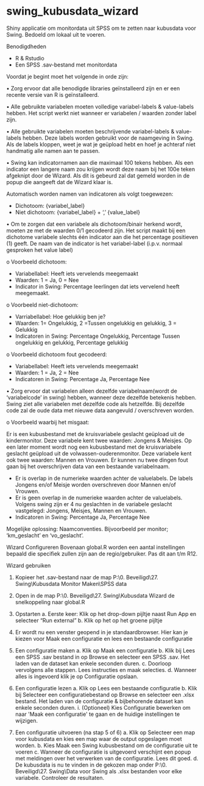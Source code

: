 # swing_kubusdata_wizard
Shiny applicatie om monitordata uit SPSS om te zetten naar kubusdata voor Swing. Bedoeld om lokaal uit te voeren.

Benodigdheden
- R & Rstudio
- Een SPSS .sav-bestand met monitordata

Voordat je begint moet het volgende in orde zijn:

• Zorg ervoor dat alle benodigde libraries geïnstalleerd zijn en er een recente versie van R 
is geïnstalleerd.

• Alle gebruikte variabelen moeten volledige variabel-labels & value-labels hebben.
Het script werkt niet wanneer er variabelen / waarden zonder label zijn.

• Alle gebruikte variabelen moeten beschrijvende variabel-labels & value-labels hebben.
Deze labels worden gebruikt voor de naamgeving in Swing. Als de labels kloppen, weet 
je wat je geüpload hebt en hoef je achteraf niet handmatig alle namen aan te passen.

• Swing kan indicatornamen aan die maximaal 100 tekens hebben. Als een indicator een 
langere naam zou krijgen wordt deze naam bij het 100e teken afgeknipt door de Wizard.
Als dit is gebeurd zal dat gemeld worden in de popup die aangeeft dat de Wizard klaar 
is.

Automatisch worden namen van indicatoren als volgt toegewezen:
- Dichotoom: {variabel_label}
- Niet dichotoom: {variabel_label} + ‘,’ {value_label}

• Om te zorgen dat een variabele als dichotoom/binair herkend wordt, moeten ze met de 
waarden 0/1 gecodeerd zijn. Het script maakt bij een dichotome variabele slechts één 
indicator aan die het percentage positieven (1) geeft. De naam van de indicator is het 
variabel-label (i.p.v. normaal gesproken het value label)

 o Voorbeeld dichotoom:
 - Variabellabel: Heeft iets vervelends meegemaakt
 - Waarden: 1 = Ja, 0 = Nee
 - Indicator in Swing: Percentage leerlingen dat iets vervelend heeft meegemaakt.

  o Voorbeeld niet-dichotoom:
  - Varriabellabel: Hoe gelukkig ben je?
  - Waarden: 1= Ongelukkig, 2 =Tussen ongelukkig en gelukkig, 3 = Gelukkig
  - Indicatoren in Swing: Percentage Ongelukkig, Percentage Tussen ongelukkig en 
  gelukkig, Percentage gelukkig

 o Voorbeeld dichotoom fout gecodeerd:
   - Variabellabel: Heeft iets vervelends meegemaakt
   - Waarden: 1 = Ja, 2 = Nee
   - Indicatoren in Swing: Percentage Ja, Percentage Nee

• Zorg ervoor dat variabelen alleen dezelfde variabelnaam(wordt de ‘variabelcode’ in 
swing) hebben, wanneer deze dezelfde betekenis hebben. Swing ziet alle variabelen 
met dezelfde code als hetzelfde. Bij dezelfde code zal de oude data met nieuwe data 
aangevuld / overschreven worden.

  o Voorbeeld waarbij het misgaat:

Er is een kubusbestand met de kruisvariabele geslacht geüpload uit de kindermonitor. Deze variabele kent twee waarden: Jongens & Meisjes.
Op een later moment wordt nog een kubusbestand met de kruisvariabele geslacht geüpload uit de volwassen-ouderenmonitor. 
Deze variabele kent ook twee waarden: Mannen en Vrouwen. Er kunnen nu twee dingen fout gaan bij het overschrijven data van een bestaande variabelnaam.
		
   - Er is overlap in de numerieke waarden achter de valuelabels. De labels Jongens en/of Meisje worden overschreven door Mannen en/of Vrouwen.
   - Er is geen overlap in de numerieke waarden achter de valuelabels. Volgens swing zijn er 4 nu geslachten in de variabele geslacht vastgelegd: Jongens, 
    Meisjes, Mannen en Vrouwen.
   - Indicatoren in Swing: Percentage Ja, Percentage Nee

 Mogelijke oplossing: Naamconventies. Bijvoorbeeld per monitor; ‘km_geslacht’ en ‘vo_geslacht’.

Wizard Configureren
Bovenaan global.R worden een aantal instellingen bepaald die specifiek zullen zijn aan de regio/gebruiker. Pas dit aan t/m R12.

   
Wizard gebruiken

1. Kopieer het .sav-bestand naar de map P:\0. Beveiligd\27. Swing\Kubusdata Monitor 
Maken\SPSS data

2. Open in de map P:\0. Beveiligd\27. Swing\Kubusdata Wizard de snelkoppeling naar global.R

3. Opstarten
  a. Eerste keer: Klik op het drop-down pijltje naast Run App en selecteer “Run external”
  b. Klik op het op het groene pijltje
  4. Er wordt nu een venster geopend in je standaardbrowser. Hier kan je kiezen voor Maak een 
     configuratie en lees een bestaande configuratie

5. Een configuratie maken
  a. Klik op Maak een configuratie
  b. Klik bij Lees een SPSS .sav bestand in op Browse en selecteer een SPSS .sav. Het laden van de dataset kan enkele seconden duren.
  c. Doorloop vervolgens alle stappen. Lees instructies en maak selecties. 
  d. Wanneer alles is ingevoerd klik je op Configuratie opslaan. 

6. Een configuratie lezen
  a. Klik op Lees een bestaande configuratie
  b. Klik bij Selecteer een configuratiebestand op Browse en selecteer een .xlsx bestand. Het laden van de configuratie & bijbehorende dataset kan enkele seconden duren.
    i. (Optioneel) Kies Configuratie bewerken om naar 'Maak een configuratie' te gaan en de huidige instellingen te wijzigen.

7. Een configuratie uitvoeren (na stap 5 of 6)
  a. Klik op Selecteer een map voor kubusdata en kies een map waar de output opgeslagen 
  moet worden.
  b. Kies Maak een Swing kubusbestand om de configuratie uit te voeren
  c. Wanneer de configuratie is uitgevoerd verschijnt een popup met meldingen over
  het verwerken van de configuratie. Lees dit goed.
  d. De kubusdata is nu te vinden in de gekozen map onder P:\0. Beveiligd\27. Swing\Data 
  voor Swing als .xlsx bestanden voor elke variabele. Controleer de resultaten.
